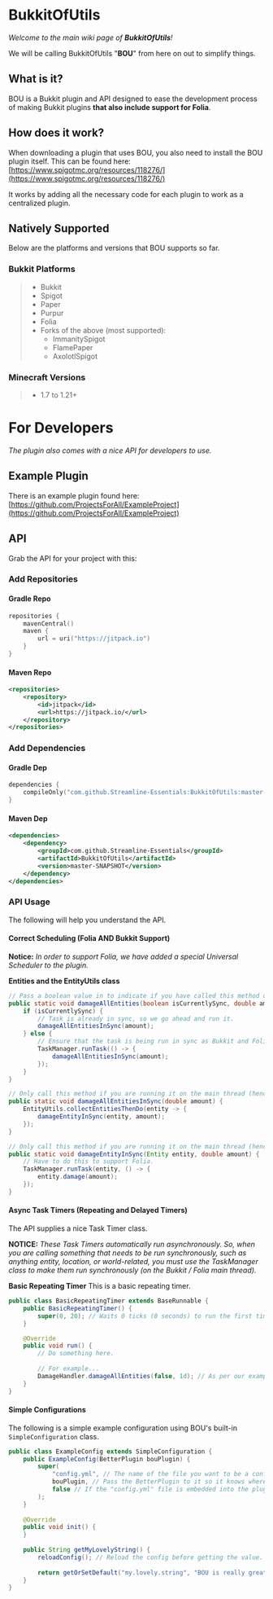 # BukkitOfUtils
*Welcome to the main wiki page of **BukkitOfUtils**!*

We will be calling BukkitOfUtils "**BOU**" from here on out to simplify things.

## What is it?
BOU is a Bukkit plugin and API designed to ease the development process of making Bukkit plugins **that also include support for Folia**.

## How does it work?
When downloading a plugin that uses BOU, you also need to install the BOU plugin itself. This can be found here: [https://www.spigotmc.org/resources/118276/](https://www.spigotmc.org/resources/118276/)

It works by adding all the necessary code for each plugin to work as a centralized plugin.

## Natively Supported

Below are the platforms and versions that BOU supports so far.

### Bukkit Platforms

> - Bukkit
> - Spigot
> - Paper
> - Purpur
> - Folia
> - Forks of the above (most supported):
>   - ImmanitySpigot
>   - FlamePaper
>   - AxolotlSpigot

### Minecraft Versions

> - 1.7 to 1.21+

# For Developers

*The plugin also comes with a nice API for developers to use.*

## Example Plugin

There is an example plugin found here: [https://github.com/ProjectsForAll/ExampleProject](https://github.com/ProjectsForAll/ExampleProject)

## API

Grab the API for your project with this:

### Add Repositories

#### Gradle Repo
```Kotlin
repositories {
    mavenCentral()
    maven {
        url = uri("https://jitpack.io")
    }
}
```

#### Maven Repo
```XML
<repositories>
    <repository>
        <id>jitpack</id>
        <url>https://jitpack.io/</url>
    </repository>
</repositories>
```

### Add Dependencies
#### Gradle Dep
```Kotlin
dependencies {
    compileOnly("com.github.Streamline-Essentials:BukkitOfUtils:master-SNAPSHOT")
}
```

#### Maven Dep
```XML
<dependencies>
    <dependency>
        <groupId>com.github.Streamline-Essentials</groupId>
        <artifactId>BukkitOfUtils</artifactId>
        <version>master-SNAPSHOT</version>
    </dependency>
</dependencies>
```

### API Usage
The following will help you understand the API.

#### Correct Scheduling (Folia AND Bukkit Support)
**Notice:** *In order to support Folia, we have added a special Universal Scheduler to the plugin.*

**Entities and the EntityUtils class**
```Java
// Pass a boolean value in to indicate if you have called this method on the main Bukkit / Folia thread.
public static void damageAllEntities(boolean isCurrentlySync, double amount) {
    if (isCurrentlySync) {
        // Task is already in sync, so we go ahead and run it.
        damageAllEntitiesInSync(amount);
    } else {
        // Ensure that the task is being run in sync as Bukkit and Folia do not support async entity collecting.
        TaskManager.runTask(() -> {
            damageAllEntitiesInSync(amount);
        });
    }
}

// Only call this method if you are running it on the main thread (hence, "InSync").
public static void damageAllEntitiesInSync(double amount) {
    EntityUtils.collectEntitiesThenDo(entity -> {
        damageEntityInSync(entity, amount);
    });
}

// Only call this method if you are running it on the main thread (hence, "InSync").
public static void damageEntityInSync(Entity entity, double amount) {
    // Have to do this to support Folia.
    TaskManager.runTask(entity, () -> {
        entity.damage(amount);
    });
}
```

#### Async Task Timers (Repeating and Delayed Timers)
The API supplies a nice Task Timer class.

**NOTICE:** *These Task Timers automatically run asynchronously. So, when you are calling something that needs to be run synchronously, such as anything entity, location, or world-related, you must use the TaskManager class to make them run synchronously (on the Bukkit / Folia main thread).*

**Basic Repeating Timer**
This is a basic repeating timer.
```Java
public class BasicRepeatingTimer extends BaseRunnable {
    public BasicRepeatingTimer() {
        super(0, 20); // Waits 0 ticks (0 seconds) to run the first time, then runs once every 20 ticks (1 second).
    }

    @Override
    public void run() {
        // Do something here.
        
        // For example...
        DamageHandler.damageAllEntities(false, 1d); // As per our example above. "false" due to it being async (not in sync).
    }
}
```

#### Simple Configurations
The following is a simple example configuration using BOU's built-in ``SimpleConfiguration`` class.
```Java
public class ExampleConfig extends SimpleConfiguration {
    public ExampleConfig(BetterPlugin bouPlugin) {
        super(
            "config.yml", // The name of the file you want to be a configuration. (Will be created automatically.)
            bouPlugin, // Pass the BetterPlugin to it so it knows where to create the file. (You could also pass a File for a folder.)
            false // If the "config.yml" file is embedded into the plugin.
        );
    }
    
    @Override
    public void init() {
    }
    
    public String getMyLovelyString() {
        reloadConfig(); // Reload the config before getting the value.
    
        return getOrSetDefault("my.lovely.string", "BOU is really great!"); // Gets the string at my.lovely.string, or sets it as "BOU is really great!" then returns "BOU is really great!".
    }
}
```